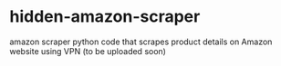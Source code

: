 # hidden-amazon-scraper
amazon scraper python code that scrapes product details on Amazon website using VPN (to be uploaded soon)
